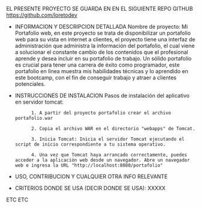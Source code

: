 EL PRESENTE PROYECTO SE GUARDA EN EN EL SIGUIENTE REPO GITHUB https://github.com/loretodev

- INFORMACION Y DESCRIPCION DETALLADA
	Nombre de proyecto: Mi Portafolio web, en este proyecto se trata de disponibilizar un portafolio web para su vista en internet a clientes, el proyecto tiene una interfaz de administración que administra la información del portafolio, el cual viene a solucionar el constante cambio de los contenidos que el profesional aprende y desea incluir en su portafolio de trabajo. 
	Un sólido portafolio es crucial para tener una carrera de éxito como programador, este portafolio en línea muestra mis habilidades técnicas y lo aprendido en este bootcamp, con el fin de conseguir trabajo y atraer a clientes potenciales.

- INSTRUCCIONES DE INSTALACION
	Pasos de instalación del aplicativo en servidor tomcat:

            1. A partir del proyecto portafolio crear el archivo portafolio.war 
	
            2. Copia el archivo WAR en el directorio "webapps" de Tomcat.
	
            3. Inicia Tomcat: Inicia el servidor Tomcat ejecutando el script de inicio correspondiente a tu sistema operativo.

            4. Una vez que Tomcat haya arrancado correctamente, puedes acceder a la aplicación web desde un navegador. Abre un navegador web e ingresa la URL "http://localhost:8080/portafolio" 


- USO, CONTRIBUCION Y CUALQUIER OTRA INFO RELEVANTE

- CRITERIOS DONDE SE USA (DECIR DONDE SE USA):
    XXXXX

ETC ETC
    
    

